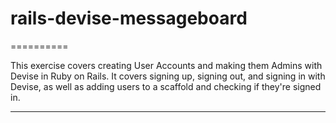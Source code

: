 # rails-devise-messageboard
==========

This exercise covers creating User Accounts and making them Admins with Devise in Ruby on Rails. It covers signing up, signing out, and signing in with Devise, as well as adding users to a scaffold and checking if they're signed in.

------------